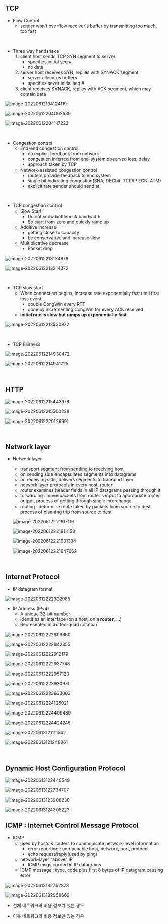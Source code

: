 ## TCP

* Flow Control
  * sender won't overflow receiver's buffer by transmitting too much, too fast

<br>

* Three way handshake
  1. client host sends TCP SYN segment to server
     * specifies initial seq #
     * no data
  2. server host receives SYN, replies with SYNACK segment
     * server allocates buffers
     * specifies sever initial seq #
  3. client receives SYNACK, replies with ACK segment, which may contain data

![image-20220612194124119](week2_network_hee.assets/image-20220612194124119.png)

![image-20220612204002639](week2_network_hee.assets/image-20220612204002639.png)

![image-20220612204117223](week2_network_hee.assets/image-20220612204117223.png)

<br>

* Congestion control
  * End-end congestion control
    * no explicit feedback from network
    * congestion inferred from end-system observed loss, delay
    * approach taken by TCP
  * Network-assisted congestion control
    * routers provide feedback to end system
    * single bit indicating congestion(SNA, DECbit, TCP/IP ECN, ATM)
    * explicit rate sender should send at

<br>

* TCP congestion control
  * Slow Start
    * Do not know bottleneck bandwidth
    * So start from zero and quickly ramp up
  * Additive increase
    * getting close to capacity
    * be conservative and increase slow
  * Multiplicative decrease
    * Packet drop

![image-20220612213134976](week2_network_hee.assets/image-20220612213134976.png)

![image-20220612213214372](week2_network_hee.assets/image-20220612213214372.png)

<br>

* TCP slow start
  * When connection begins, increase rate exponentially fast until first loss event
    * double CongWin every RTT
    * done by incrementing CongWin for every ACK received
  * **initial rate is slow but ramps up exponentially fast**

![image-20220612213530972](week2_network_hee.assets/image-20220612213530972.png)

<br>

* TCP Fairness

![image-20220612214930472](week2_network_hee.assets/image-20220612214930472.png)

![image-20220612214941725](week2_network_hee.assets/image-20220612214941725.png)

<br>

## HTTP

![image-20220612215443978](week2_network_hee.assets/image-20220612215443978-16550384849211.png)

![image-20220612215500238](week2_network_hee.assets/image-20220612215500238.png)

![image-20220612220126991](week2_network_hee.assets/image-20220612220126991.png)

<br>

## Network layer

* Network layer

  * transport segment from sending to receiving host
  * on sending side encapsulates segments into datagrams
  * on receiving side, delivers segments to transport layer
  * network layer protocols in every host, router
  * router examines header fields in all IP datagrams passing through it
  * forwarding : move packets from router's input to appropriate router output, process of getting through single interchange
  * routing : determine route taken by packets from source to dest, process of planning trip from source to dest

  ![image-20220612221817116](week2_network_hee.assets/image-20220612221817116.png)

  ![image-20220612221913153](week2_network_hee.assets/image-20220612221913153-16550399540182.png)

  ![image-20220612221931334](week2_network_hee.assets/image-20220612221931334.png)

  ![image-20220612221947662](week2_network_hee.assets/image-20220612221947662.png)

<br>

## Internet Protocol

* IP datagram format

![image-20220612222322985](week2_network_hee.assets/image-20220612222322985.png)



* IP Address (IPv4)
  * A unique 32-bit number
  * Identifies an interface (on a host, on a **router**, ...)
  * Represented in dotted-quad notation

![image-20220612222809660](week2_network_hee.assets/image-20220612222809660.png)

![image-20220612222842355](week2_network_hee.assets/image-20220612222842355.png)

![image-20220612222912179](week2_network_hee.assets/image-20220612222912179.png)

![image-20220612222937748](week2_network_hee.assets/image-20220612222937748.png)

![image-20220612222957123](week2_network_hee.assets/image-20220612222957123.png)

![image-20220612223930971](week2_network_hee.assets/image-20220612223930971.png)

![image-20220612223633003](week2_network_hee.assets/image-20220612223633003.png)

![image-20220612224125021](week2_network_hee.assets/image-20220612224125021.png)

![image-20220612224409489](week2_network_hee.assets/image-20220612224409489.png)

![image-20220612224424245](week2_network_hee.assets/image-20220612224424245.png)



![image-20220613121111542](week2_network_hee.assets/image-20220613121111542.png)

![image-20220613121248861](week2_network_hee.assets/image-20220613121248861.png)

<br>

## Dynamic Host Configuration Protocol

![image-20220613122448549](week2_network_hee.assets/image-20220613122448549.png)  

![image-20220613122734707](week2_network_hee.assets/image-20220613122734707.png)  

![image-20220613123908230](week2_network_hee.assets/image-20220613123908230-16550915490733.png)  

![image-20220613124305223](week2_network_hee.assets/image-20220613124305223.png)  

## ICMP : Internet Control Message Protocol

* ICMP
  * used by hosts & routers to communicate network-level information
    * error reporting : unreachable host, network, port, protocol
    * echo request/reply(used by ping)
  * network-layer "above" IP
    * ICMP msgs carried in IP datagrams
  * ICMP message : type, code plus first 8 bytes of IP datagram causing error

![image-20220613182752878](week2_network_hee.assets/image-20220613182752878.png)

![image-20220613182959669](week2_network_hee.assets/image-20220613182959669.png)

* 전체 네트워크의 비용 정보가 있는 경우

* 이웃 네트워크의 비용 정보만 있는 경우

  
